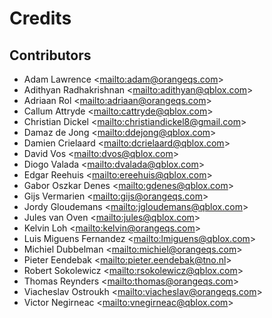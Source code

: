 # Credits

## Contributors

- Adam Lawrence \<<mailto:adam@orangeqs.com>>
- Adithyan Radhakrishnan \<<mailto:adithyan@qblox.com>>
- Adriaan Rol \<<mailto:adriaan@orangeqs.com>>
- Callum Attryde \<<mailto:cattryde@qblox.com>>
- Christian Dickel \<<mailto:christiandickel8@gmail.com>>
- Damaz de Jong \<<mailto:ddejong@qblox.com>>
- Damien Crielaard \<<mailto:dcrielaard@qblox.com>>
- David Vos \<<mailto:dvos@qblox.com>>
- Diogo Valada \<<mailto:dvalada@qblox.com>>
- Edgar Reehuis \<<mailto:ereehuis@qblox.com>>
- Gabor Oszkar Denes \<<mailto:gdenes@qblox.com>>
- Gijs Vermarien \<<mailto:gijs@orangeqs.com>>
- Jordy Gloudemans \<<mailto:jgloudemans@qblox.com>>
- Jules van Oven \<<mailto:jules@qblox.com>>
- Kelvin Loh \<<mailto:kelvin@orangeqs.com>>
- Luis Miguens Fernandez \<<mailto:lmiguens@qblox.com>>
- Michiel Dubbelman \<<mailto:michiel@orangeqs.com>>
- Pieter Eendebak \<<mailto:pieter.eendebak@tno.nl>>
- Robert Sokolewicz \<<mailto:rsokolewicz@qblox.com>>
- Thomas Reynders \<<mailto:thomas@orangeqs.com>>
- Viacheslav Ostroukh \<<mailto:viacheslav@orangeqs.com>>
- Victor Negirneac \<<mailto:vnegirneac@qblox.com>>
